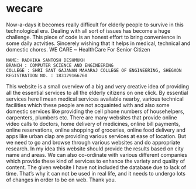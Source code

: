 # wecare
Now-a-days it becomes really difficult for elderly people to survive in this technological era. Dealing with all sort of issues has become a huge challenge. This piece of code is an honest effort to bring convenience in some daily actvities. Sincerely wishing that it helps in medical, technical and domestic chores.
WE CARE
~ HealthCare For Senior Citizen

	NAME: RADHIKA SANTOSH DESHMUKH
	BRANCH : COMPUTER SCIENCE AND ENGINEERING
	COLLEGE : SHRI SANT GAJANAN MAHARAJ COLLEGE OF ENGINEERING, SHEGAON
	REGISTRATION NO. : 183129166760
This website is a small overview of a big and very creative idea of providing all the essential services to all the elderly citizens on one click. By essential services here I mean medical services available nearby, various technical facilities which these people are not acquainted with and also some domestic services like providing the cell phone numbers of househelpers, carpenters, plumbers etc.
	There are many websites that provide online video calls to doctors, home delivery of medicines, online bill payments, online reservations, online shopping of groceries, online food delivery and apps like urban clap are providing various services at ease of location. But we need to go and browse through various websites and do appropriate research.
	In my idea this website should provide the results based on city name and areas. We can also co-ordinate with various different companies which provide these kind of services to enhance the variety and quality of content.
The given website I have not included the database due to lack of time. That’s why it can not be used in real life, and it needs to undergo lots of changes in order to be on web.
Thank you.  

